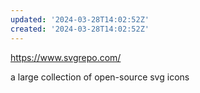 ```yaml
---
updated: '2024-03-28T14:02:52Z'
created: '2024-03-28T14:02:52Z'
---
```

https://www.svgrepo.com/

a large collection of open-source svg icons